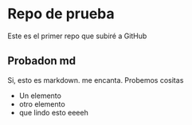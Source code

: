 # Repo de prueba

Este es el primer repo que subiré a GitHub

## Probadon md

Si, esto es markdown. me encanta. Probemos cositas

- Un elemento
- otro elemento
- que lindo esto eeeeh